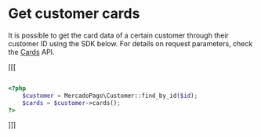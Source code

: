 # Get customer cards

It is possible to get the card data of a certain customer through their customer ID using the SDK below. For details on request parameters, check the [Cards](https://www.mercadopago[FAKER][URL][DOMAIN]/developers/en/reference/cards/_customers_customer_id_cards/get) API.

[[[

```php

<?php
    $customer = MercadoPago\Customer::find_by_id($id);
    $cards = $customer->cards();
?>

```
]]]
